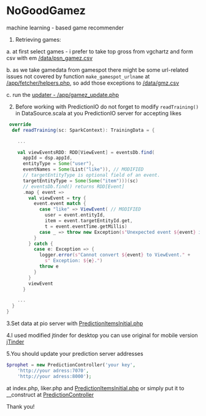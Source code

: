# NoGoodGamez
machine learning - based game recommender



1. Retrieving games:
  
  a. at first select games - i prefer to take top gross from vgchartz and form csv with em [/data/psn_gamez.csv](https://github.com/pashadude/nogoodgamez/blob/master/data/psn_gamez.csv)

  b. as we take gamedata from gamespot there might be some url-related issues not covered by function `make_gamespot_urlname` at [/app/fetcher/helpers.php](https://github.com/pashadude/nogoodgamez/blob/master/app/fetcher/helpers.php), so add those exceptions to [/data/gmz.csv](https://github.com/pashadude/nogoodgamez/blob/master/data/gmz.csv)
  
  
  c. run the [updater - /app/gamez_update.php](https://github.com/pashadude/nogoodgamez/blob/master/app/gamez_update.php)

2. Before working with PredictionIO do not forget to modify `readTraining()` in DataSource.scala at you PredictionIO server for accepting likes

```scala
 override
  def readTraining(sc: SparkContext): TrainingData = {

    ...

    val viewEventsRDD: RDD[ViewEvent] = eventsDb.find(
      appId = dsp.appId,
      entityType = Some("user"),
      eventNames = Some(List("like")), // MODIFIED
      // targetEntityType is optional field of an event.
      targetEntityType = Some(Some("item")))(sc)
      // eventsDb.find() returns RDD[Event]
      .map { event =>
        val viewEvent = try {
          event.event match {
            case "like" => ViewEvent( // MODIFIED
              user = event.entityId,
              item = event.targetEntityId.get,
              t = event.eventTime.getMillis)
            case _ => throw new Exception(s"Unexpected event ${event} is read.")
          }
        } catch {
          case e: Exception => {
            logger.error(s"Cannot convert ${event} to ViewEvent." +
              s" Exception: ${e}.")
            throw e
          }
        }
        viewEvent
      }

    ...
  }
}
```


3.Set data at pio server with [PredictionItemsInitial.php](https://github.com/pashadude/nogoodgamez/blob/master/app/PredictionItemsInitial.php)


4.I used modified jtinder for desktop you can use original for mobile version [jTinder](https://github.com/do-web/jTinder)


5.You should update your prediction server addresses 

```php
$prophet = new PredictionController('your key',
    'http://your adress:7070',
    'http://your adress:8000');
```

at index.php, liker.php and [PredictionItemsInitial.php](https://github.com/pashadude/nogoodgamez/blob/master/app/PredictionItemsInitial.php) or simply put it to __construct at [PredictionController](https://github.com/pashadude/nogoodgamez/blob/master/app/controller/PredictionController.php)





Thank you!



